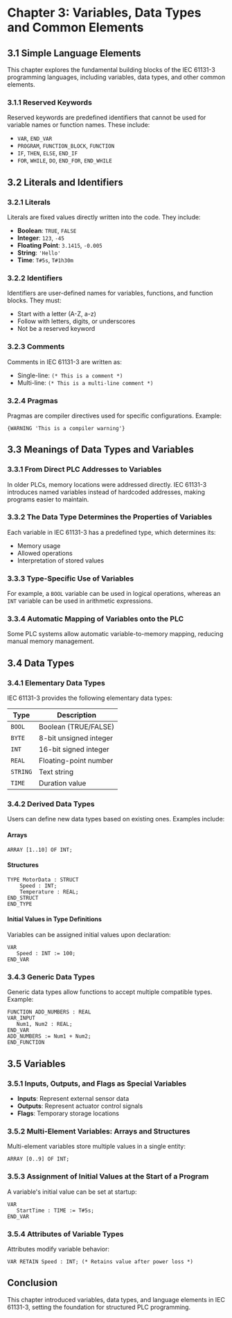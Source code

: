 # Chapter 3: Variables, Data Types and Common Elements

## 3.1 Simple Language Elements

This chapter explores the fundamental building blocks of the IEC 61131-3 programming languages, including variables, data types, and other common elements.

### 3.1.1 Reserved Keywords

Reserved keywords are predefined identifiers that cannot be used for variable names or function names. These include:

- `VAR`, `END_VAR`
- `PROGRAM`, `FUNCTION_BLOCK`, `FUNCTION`
- `IF`, `THEN`, `ELSE`, `END_IF`
- `FOR`, `WHILE`, `DO`, `END_FOR`, `END_WHILE`

## 3.2 Literals and Identifiers

### 3.2.1 Literals

Literals are fixed values directly written into the code. They include:

- **Boolean**: `TRUE`, `FALSE`
- **Integer**: `123`, `-45`
- **Floating Point**: `3.1415`, `-0.005`
- **String**: `'Hello'`
- **Time**: `T#5s`, `T#1h30m`

### 3.2.2 Identifiers

Identifiers are user-defined names for variables, functions, and function blocks. They must:

- Start with a letter (A-Z, a-z)
- Follow with letters, digits, or underscores
- Not be a reserved keyword

### 3.2.3 Comments

Comments in IEC 61131-3 are written as:

- Single-line: `(* This is a comment *)`
- Multi-line: `(*
   This is a multi-line comment
*)`

### 3.2.4 Pragmas

Pragmas are compiler directives used for specific configurations. Example:

```
{WARNING 'This is a compiler warning'}
```

## 3.3 Meanings of Data Types and Variables

### 3.3.1 From Direct PLC Addresses to Variables

In older PLCs, memory locations were addressed directly. IEC 61131-3 introduces named variables instead of hardcoded addresses, making programs easier to maintain.

### 3.3.2 The Data Type Determines the Properties of Variables

Each variable in IEC 61131-3 has a predefined type, which determines its:

- Memory usage
- Allowed operations
- Interpretation of stored values

### 3.3.3 Type-Specific Use of Variables

For example, a `BOOL` variable can be used in logical operations, whereas an `INT` variable can be used in arithmetic expressions.

### 3.3.4 Automatic Mapping of Variables onto the PLC

Some PLC systems allow automatic variable-to-memory mapping, reducing manual memory management.

## 3.4 Data Types

### 3.4.1 Elementary Data Types

IEC 61131-3 provides the following elementary data types:

| Type       | Description |
|------------|-------------|
| `BOOL`    | Boolean (TRUE/FALSE) |
| `BYTE`    | 8-bit unsigned integer |
| `INT`     | 16-bit signed integer |
| `REAL`    | Floating-point number |
| `STRING`  | Text string |
| `TIME`    | Duration value |

### 3.4.2 Derived Data Types

Users can define new data types based on existing ones. Examples include:

#### Arrays

```plaintext
ARRAY [1..10] OF INT;
```

#### Structures

```plaintext
TYPE MotorData : STRUCT
    Speed : INT;
    Temperature : REAL;
END_STRUCT
END_TYPE
```

#### Initial Values in Type Definitions

Variables can be assigned initial values upon declaration:

```plaintext
VAR
   Speed : INT := 100;
END_VAR
```

### 3.4.3 Generic Data Types

Generic data types allow functions to accept multiple compatible types. Example:

```plaintext
FUNCTION ADD_NUMBERS : REAL
VAR_INPUT
   Num1, Num2 : REAL;
END_VAR
ADD_NUMBERS := Num1 + Num2;
END_FUNCTION
```

## 3.5 Variables

### 3.5.1 Inputs, Outputs, and Flags as Special Variables

- **Inputs**: Represent external sensor data
- **Outputs**: Represent actuator control signals
- **Flags**: Temporary storage locations

### 3.5.2 Multi-Element Variables: Arrays and Structures

Multi-element variables store multiple values in a single entity:

```plaintext
ARRAY [0..9] OF INT;
```

### 3.5.3 Assignment of Initial Values at the Start of a Program

A variable's initial value can be set at startup:

```plaintext
VAR
   StartTime : TIME := T#5s;
END_VAR
```

### 3.5.4 Attributes of Variable Types

Attributes modify variable behavior:

```plaintext
VAR RETAIN Speed : INT; (* Retains value after power loss *)
```

## Conclusion

This chapter introduced variables, data types, and language elements in IEC 61131-3, setting the foundation for structured PLC programming.

